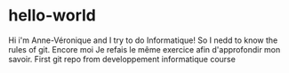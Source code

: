 # hello-world
Hi i'm Anne-Véronique and I try to do Informatique! So I nedd to know the rules of git.
Encore moi Je refais le même exercice afin d'approfondir mon savoir.
First git repo from developpement informatique course
